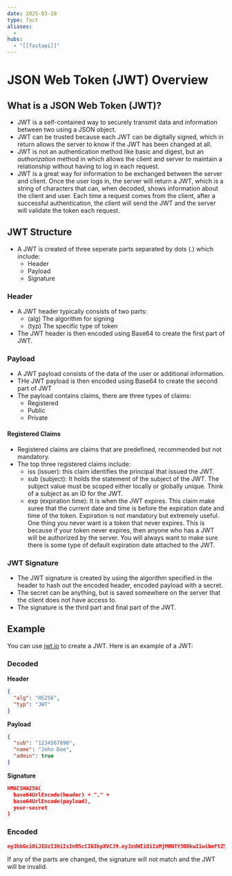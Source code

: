 ```yaml
---
date: 2025-03-28
type: fact
aliases:
  -
hubs:
  - "[[fastapi]]"
---
```


# JSON Web Token (JWT) Overview

## What is a JSON Web Token (JWT)?

- JWT is a self-contained way to securely transmit data and information between two using a JSON object.
- JWT can be trusted because each JWT can be digitally signed, which in return allows the server to know if the JWT has been changed at all.
- JWT is not an authentication method like basic and digest, but an *authorization* method in which allows the client and server to maintain a relationship without having to log in each request.
- JWT is a great way for information to be exchanged between the server and client. Once the user logs in, the server will return a JWT, which is a string of characters that can, when decoded, shows information about the client and user. Each time a request comes from the client, after a successful authentication, the client will send the JWT and the server will validate the token each request.


## JWT Structure

- A JWT is created of three seperate parts separated by dots (.) which include:
  - Header
  - Payload
  - Signature

### Header
- A JWT header typically consists of two parts:
  - (alg) The algorithm for signing
  - (typ) The specific type of token
- The JWT header is then encoded using Base64 to create the first part of JWT.

### Payload
- A JWT payload consists of the data of the user or additional information.
- THe JWT payload is then encoded using Base64 to create the second part of JWT
- The payload contains claims, there are three types of claims:
  - Registered
  - Public
  - Private
#### Registered Claims
- Registered claims are claims that are predefined, recommended but not mandatory.
- The top three registered claims include:
  - iss (issuer): this claim identifies the principal that issued the JWT.
  - sub (subject): It holds the statement of the subject of the JWT. The subject value must be scoped either locally or globally unique. Think of a subject as an ID for the JWT.
  - exp (expiration time): It is when the JWT expires. This claim make suree that the current date and time is before the expiration date and time of the token. Expiration is not mandatory but extremely useful. One thing you never want is a token that never expires. This is because if your token never expires, then anyone who has a JWT will be authorized by the server. You will always want to make sure there is some type of default expiration date attached to the JWT.

### JWT Signature
- The JWT signature is created by using the algorithm specified in the header to hash out the encoded header, encoded payload with a secret.
- The secret can be anything, but is saved somewhere on the server that the client does not have access to.
- The signature is the third part and final part of the JWT.

## Example

You can use [jwt.io](https://jwt.io/) to create a JWT. Here is an example of a JWT:

### Decoded
**Header**
```json
{
  "alg": "HS256",
  "typ": "JWT"
}
```
**Payload**
```json
{
  "sub": "1234567890",
  "name": "John Doe",
  "admin": true
}
```
**Signature**
```json
HMACSHA256(
  base64UrlEncode(header) + "." +
  base64UrlEncode(payload),
  your-secret
)
```

### Encoded
```json
eyJhbGciOiJIUzI1NiIsInR5cCI6IkpXVCJ9.eyJzdWIiOiIxMjM0NTY3ODkwIiwibmFtZSI6IkpvaG4gRG9lIiwiaWF0IjoxNTE2MjM5MDIyfQ.SflKxwRJSMeKKF2QT4fwpMeJf36POk6yJV_adQssw5c
```
If any of the parts are changed, the signature will not match and the JWT will be invalid.
